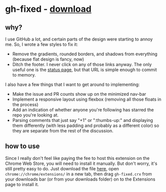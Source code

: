 # gh-fixed - [download](https://github.com/slang800/gh-fixed/raw/master/gh-fixed.crx)

## why?
I use GitHub a lot, and certain parts of the design were starting to annoy me. So, I wrote a few styles to fix it:

- Remove the gradients, rounded borders, and shadows from everything (because flat design is fancy, now)
- Ditch the footer. I never click on any of those links anyway. The only useful one is the [status page](https://status.github.com), but that URL is simple enough to commit to memory.

I also have a few things that I want to get around to implementing:

- Make the issue and PR counts show up on the minimized nav-bar
- Implement a responsive layout using flexbox (removing all those floats in the process)
- Add an indication of whether anyone you're following has starred the repo you're looking at.
- Parsing comments that just say "+1" or ":thumbs-up:" and displaying them differently (with less padding and probably as a different color) so they are separate from the rest of the discussion.


## how to use
Since I really don't feel like paying the fee to host this extension on the Chrome Web Store, you will need to install it manually. But don't worry, it's still pretty easy to do. Just download the file [here](https://github.com/slang800/gh-fixed/raw/master/gh-fixed.crx), open `chrome://chrome/extensions/` in a new tab, then drag `gh-fixed.crx` from your downloads bar (or from your downloads folder) on to the Extensions page to install it.
